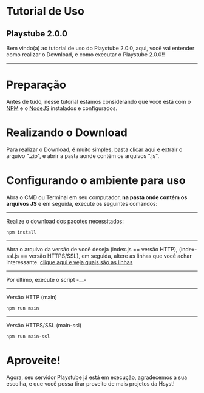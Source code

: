 # Tutorial de Uso
## Playstube 2.0.0

Bem vindo(a) ao tutorial de uso do Playstube 2.0.0, aqui, você vai entender como realizar o Download, e como executar o Playstube 2.0.0!!

---

# Preparação
Antes de tudo, nesse tutorial estamos considerando que você está com o [NPM](https://docs.npmjs.com/downloading-and-installing-node-js-and-npm) e o [NodeJS](https://nodejs.org/en/download) instalados e configurados.

# Realizando o Download
Para realizar o Download, é muito simples, basta [clicar aqui](https://github.com/Hsyst/Playstube/releases/download/Playstube-2.0.0/PlaysTube-all.zip) e extrair o arquivo ".zip", e abrir a pasta aonde contém os arquivos ".js".

# Configurando o ambiente para uso
Abra o CMD ou Terminal em seu computador, **na pasta onde contém os arquivos JS** e em seguida, execute os seguintes comandos:

---

Realize o download dos pacotes necessitados: 
```
npm install
```

---

Abra o arquivo da versão de você deseja (index.js == versão HTTP), (index-ssl.js == versão HTTPS/SSL), em seguida, altere as linhas que você achar interessante. [clique aqui e veja quais são as linhas](https://github.com/Hsyst/Playstube/tree/main#configura%C3%A7%C3%B5es-b%C3%A1sicas)

---

Por último, execute o script -__-

---

Versão HTTP (main)
```
npm run main
```

---

Versão HTTPS/SSL (main-ssl)
```
npm run main-ssl
```

# Aproveite!
Agora, seu servidor Playstube já está em execução, agradecemos a sua escolha, e que você possa tirar proveito de mais projetos da Hsyst!
